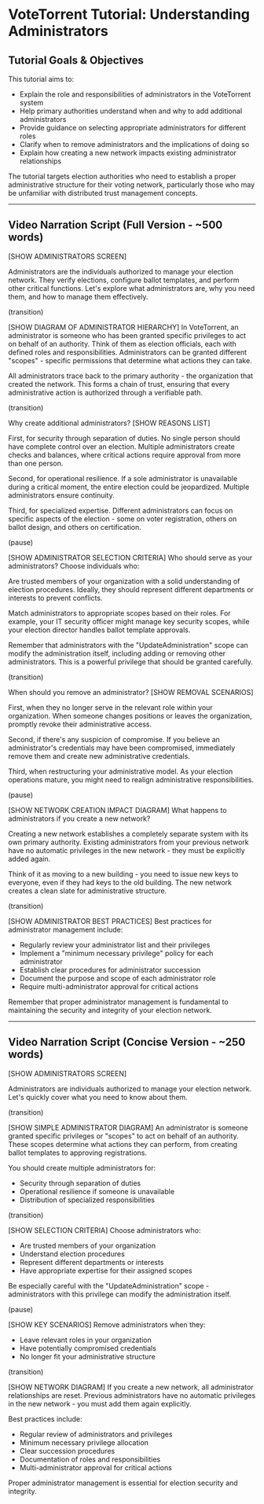 # VoteTorrent Tutorial: Understanding Administrators

## Tutorial Goals & Objectives

This tutorial aims to:
- Explain the role and responsibilities of administrators in the VoteTorrent system
- Help primary authorities understand when and why to add additional administrators
- Provide guidance on selecting appropriate administrators for different roles
- Clarify when to remove administrators and the implications of doing so
- Explain how creating a new network impacts existing administrator relationships

The tutorial targets election authorities who need to establish a proper administrative structure for their voting network, particularly those who may be unfamiliar with distributed trust management concepts.

---

## Video Narration Script (Full Version - ~500 words)

[SHOW ADMINISTRATORS SCREEN]

Administrators are the individuals authorized to manage your election network. They verify elections, configure ballot templates, and perform other critical functions. Let's explore what administrators are, why you need them, and how to manage them effectively.

(transition)

[SHOW DIAGRAM OF ADMINISTRATOR HIERARCHY]
In VoteTorrent, an administrator is someone who has been granted specific privileges to act on behalf of an authority. Think of them as election officials, each with defined roles and responsibilities. Administrators can be granted different "scopes" - specific permissions that determine what actions they can take.

All administrators trace back to the primary authority - the organization that created the network. This forms a chain of trust, ensuring that every administrative action is authorized through a verifiable path.

(transition)

Why create additional administrators? [SHOW REASONS LIST]

First, for security through separation of duties. No single person should have complete control over an election. Multiple administrators create checks and balances, where critical actions require approval from more than one person.

Second, for operational resilience. If a sole administrator is unavailable during a critical moment, the entire election could be jeopardized. Multiple administrators ensure continuity.

Third, for specialized expertise. Different administrators can focus on specific aspects of the election - some on voter registration, others on ballot design, and others on certification.

(pause)

[SHOW ADMINISTRATOR SELECTION CRITERIA]
Who should serve as your administrators? Choose individuals who:

Are trusted members of your organization with a solid understanding of election procedures. Ideally, they should represent different departments or interests to prevent conflicts.

Match administrators to appropriate scopes based on their roles. For example, your IT security officer might manage key security scopes, while your election director handles ballot template approvals.

Remember that administrators with the "UpdateAdministration" scope can modify the administration itself, including adding or removing other administrators. This is a powerful privilege that should be granted carefully.

(transition)

When should you remove an administrator? [SHOW REMOVAL SCENARIOS]

First, when they no longer serve in the relevant role within your organization. When someone changes positions or leaves the organization, promptly revoke their administrative access.

Second, if there's any suspicion of compromise. If you believe an administrator's credentials may have been compromised, immediately remove them and create new administrative credentials.

Third, when restructuring your administrative model. As your election operations mature, you might need to realign administrative responsibilities.

(pause)

[SHOW NETWORK CREATION IMPACT DIAGRAM]
What happens to administrators if you create a new network? 

Creating a new network establishes a completely separate system with its own primary authority. Existing administrators from your previous network have no automatic privileges in the new network - they must be explicitly added again.

Think of it as moving to a new building - you need to issue new keys to everyone, even if they had keys to the old building. The new network creates a clean slate for administrative structure.

(transition)

[SHOW ADMINISTRATOR BEST PRACTICES]
Best practices for administrator management include:
- Regularly review your administrator list and their privileges
- Implement a "minimum necessary privilege" policy for each administrator
- Establish clear procedures for administrator succession
- Document the purpose and scope of each administrator role
- Require multi-administrator approval for critical actions

Remember that proper administrator management is fundamental to maintaining the security and integrity of your election network.

---

## Video Narration Script (Concise Version - ~250 words)

[SHOW ADMINISTRATORS SCREEN]

Administrators are individuals authorized to manage your election network. Let's quickly cover what you need to know about them.

(transition)

[SHOW SIMPLE ADMINISTRATOR DIAGRAM]
An administrator is someone granted specific privileges or "scopes" to act on behalf of an authority. These scopes determine what actions they can perform, from creating ballot templates to approving registrations.

You should create multiple administrators for:
- Security through separation of duties
- Operational resilience if someone is unavailable
- Distribution of specialized responsibilities

(transition)

[SHOW SELECTION CRITERIA]
Choose administrators who:
- Are trusted members of your organization
- Understand election procedures
- Represent different departments or interests
- Have appropriate expertise for their assigned scopes

Be especially careful with the "UpdateAdministration" scope - administrators with this privilege can modify the administration itself.

(pause)

[SHOW KEY SCENARIOS]
Remove administrators when they:
- Leave relevant roles in your organization
- Have potentially compromised credentials
- No longer fit your administrative structure

(transition)

[SHOW NETWORK DIAGRAM]
If you create a new network, all administrator relationships are reset. Previous administrators have no automatic privileges in the new network - you must add them again explicitly.

Best practices include:
- Regular review of administrators and privileges
- Minimum necessary privilege allocation
- Clear succession procedures
- Documentation of roles and responsibilities
- Multi-administrator approval for critical actions

Proper administrator management is essential for election security and integrity. 